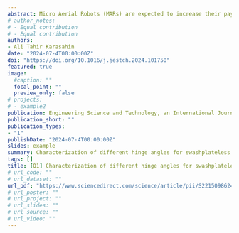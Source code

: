 ```yaml
---
abstract: Micro Aerial Robots (MARs) are expected to increase their payload carrying capacity and flight time, and to serve in limited areas.  These demands can only be met by developing new designs such as the swashplateless mechanism. By using the developed swashplateless mechanisms in aerial robots, the number of actuators and power consumption are reduced and payload carrying capacities are increased. Design criteria of swashplateless mechanisms should be determined according to the working conditions of aerial robots. In this paper, different hinge angles are characterized for aerial robots that will use the swashplateless passive mechanism. This characterization is investigated with respect to design criteria such as power consumption, thrust force and RPM and sound pressure level (SPL) of the swashplateless mechanism with different hinge angles. According to the results obtained, it was revealed that changes occurred in the thrust force characterizations of the mechanisms with different hinge angles before and after 1750 RPM. Similarly, it has been shown that a change in the power consumption behavior of passive mechanisms with different hinge angles occurs before and after the 0.8N thrust force threshold value. The effect of determining the hinge angle in the swashplateless mechanism on the system performance is revealed. It has been shown that if the swashplateless mechanism is to be used in the aerial robot, it is necessary to first determine the working conditions during operational use and then determine the hinge angle in the passive mechanism.
# author_notes:
# - Equal contribution
# - Equal contribution
authors:
- Ali Tahir Karasahin
date: "2024-07-4T00:00:00Z"
doi: "https://doi.org/10.1016/j.jestch.2024.101750"
featured: true
image: 
  #caption: ""
  focal_point: ""
  preview_only: false
# projects:
# - example2
publication: Engineering Science and Technology, an International Journal
publication_short: ""
publication_types:
- "1"
publishDate: "2024-07-4T00:00:00Z"
slides: example
summary: Characterization of different hinge angles for swashplateless micro aerial robots
tags: []
title: [Q1] Characterization of different hinge angles for swashplateless micro aerial robots
# url_code: ""
# url_dataset: ""
url_pdf: "https://www.sciencedirect.com/science/article/pii/S2215098624001368?via%3Dihub"
# url_poster: ""
# url_project: ""
# url_slides: ""
# url_source: ""
# url_video: ""
---
```

